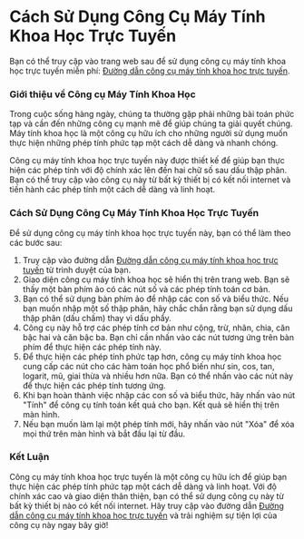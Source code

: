 Cách Sử Dụng Công Cụ Máy Tính Khoa Học Trực Tuyến
=================================================

Bạn có thể truy cập vào trang web sau để sử dụng công cụ máy tính khoa học trực tuyến miễn phí: [Đường dẫn công cụ máy tính khoa học trực tuyến](https://www.onlinecalculatorsfree.com/vi/math/scientific-calculator.html).

### Giới thiệu về Công cụ Máy Tính Khoa Học

Trong cuộc sống hàng ngày, chúng ta thường gặp phải những bài toán phức tạp và cần đến những công cụ mạnh mẽ để giúp chúng ta giải quyết chúng. Máy tính khoa học là một công cụ hữu ích cho những người sử dụng muốn thực hiện những phép tính phức tạp một cách dễ dàng và nhanh chóng.

Công cụ máy tính khoa học trực tuyến này được thiết kế để giúp bạn thực hiện các phép tính với độ chính xác lên đến hai chữ số sau dấu thập phân. Bạn có thể truy cập vào công cụ này từ bất kỳ thiết bị có kết nối internet và tiến hành các phép tính một cách dễ dàng và linh hoạt.

### Cách Sử Dụng Công Cụ Máy Tính Khoa Học Trực Tuyến

Để sử dụng công cụ máy tính khoa học trực tuyến này, bạn có thể làm theo các bước sau:

1. Truy cập vào đường dẫn [Đường dẫn công cụ máy tính khoa học trực tuyến](https://www.onlinecalculatorsfree.com/vi/math/scientific-calculator.html) từ trình duyệt của bạn.
2. Giao diện công cụ máy tính khoa học sẽ hiển thị trên trang web. Bạn sẽ thấy một bàn phím ảo có các nút số và các phép tính toán cơ bản.
3. Bạn có thể sử dụng bàn phím ảo để nhập các con số và biểu thức. Nếu bạn muốn nhập một số thập phân, hãy chắc chắn rằng bạn sử dụng dấu thập phân (dấu chấm) thay vì dấu phẩy.
4. Công cụ này hỗ trợ các phép tính cơ bản như cộng, trừ, nhân, chia, căn bậc hai và căn bậc ba. Bạn chỉ cần nhấn vào các nút tương ứng trên bàn phím để thực hiện các phép tính này.
5. Để thực hiện các phép tính phức tạp hơn, công cụ máy tính khoa học cung cấp các nút cho các hàm toán học phổ biến như sin, cos, tan, logarit, mũ, giai thừa và nhiều hơn nữa. Bạn có thể nhấn vào các nút này để thực hiện các phép tính tương ứng.
6. Khi bạn hoàn thành việc nhập các con số và biểu thức, hãy nhấn vào nút "Tính" để công cụ tính toán kết quả cho bạn. Kết quả sẽ hiển thị trên màn hình.
7. Nếu bạn muốn làm lại một phép tính mới, hãy nhấn vào nút "Xóa" để xóa mọi thứ trên màn hình và bắt đầu lại từ đầu.

### Kết Luận

Công cụ máy tính khoa học trực tuyến là một công cụ hữu ích để giúp bạn thực hiện các phép tính phức tạp một cách dễ dàng và linh hoạt. Với độ chính xác cao và giao diện thân thiện, bạn có thể sử dụng công cụ này từ bất kỳ thiết bị nào có kết nối internet. Hãy truy cập vào đường dẫn [Đường dẫn công cụ máy tính khoa học trực tuyến](https://www.onlinecalculatorsfree.com/vi/math/scientific-calculator.html) và trải nghiệm sự tiện lợi của công cụ này ngay bây giờ!